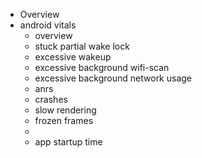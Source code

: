 - Overview
- android vitals
  - overview
  - stuck partial wake lock
  - excessive wakeup
  - excessive background wifi-scan
  - excessive background network usage
  - anrs
  - crashes 
  - slow rendering
  - frozen frames  
  - 
  - app startup time


